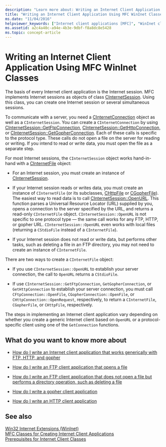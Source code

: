 ```yaml
---
description: "Learn more about: Writing an Internet Client Application Using MFC WinInet Classes"
title: "Writing an Internet Client Application Using MFC WinInet Classes"
ms.date: "11/04/2016"
helpviewer_keywords: ["Internet client applications [MFC]", "WinInet classes [MFC], programming", "Internet client applications [MFC], writing", "Internet applications [MFC], WinInet", "Internet applications [MFC], client applications", "MFC, Internet applications"]
ms.assetid: a2c4a40c-a94e-4b3e-9dbf-f8a8dc8e5428
ms.topic: concept-article
---
```

# Writing an Internet Client Application Using MFC WinInet Classes

The basis of every Internet client application is the Internet session. MFC implements Internet sessions as objects of class [CInternetSession](../mfc/reference/cinternetsession-class.md). Using this class, you can create one Internet session or several simultaneous sessions.

To communicate with a server, you need a [CInternetConnection](../mfc/reference/cinternetconnection-class.md) object as well as a `CInternetSession`. You can create a `CInternetConnection` by using [CInternetSession::GetFtpConnection](../mfc/reference/cinternetsession-class.md#getftpconnection), [CInternetSession::GetHttpConnection](../mfc/reference/cinternetsession-class.md#gethttpconnection), or [CInternetSession::GetGopherConnection](../mfc/reference/cinternetsession-class.md#getgopherconnection). Each of these calls is specific to the protocol type. These calls do not open a file on the server for reading or writing. If you intend to read or write data, you must open the file as a separate step.

For most Internet sessions, the `CInternetSession` object works hand-in-hand with a [CInternetFile](../mfc/reference/cinternetfile-class.md) object:

- For an Internet session, you must create an instance of [CInternetSession](../mfc/reference/cinternetsession-class.md).

- If your Internet session reads or writes data, you must create an instance of `CInternetFile` (or its subclasses, [CHttpFile](../mfc/reference/chttpfile-class.md) or [CGopherFile](../mfc/reference/cgopherfile-class.md)). The easiest way to read data is to call [CInternetSession::OpenURL](../mfc/reference/cinternetsession-class.md#openurl). This function parses a Universal Resource Locator (URL) supplied by you, opens a connection to the server specified by the URL, and returns a read-only `CInternetFile` object. `CInternetSession::OpenURL` is not specific to one protocol type — the same call works for any FTP, HTTP, or gopher URL. `CInternetSession::OpenURL` even works with local files (returning a `CStdioFile` instead of a `CInternetFile`).

- If your Internet session does not read or write data, but performs other tasks, such as deleting a file in an FTP directory, you may not need to create an instance of `CInternetFile`.

There are two ways to create a `CInternetFile` object:

- If you use `CInternetSession::OpenURL` to establish your server connection, the call to `OpenURL` returns a `CStdioFile`.

- If use `CInternetSession::GetFtpConnection`, `GetGopherConnection`, or `GetHttpConnection` to establish your server connection, you must call `CFtpConnection::OpenFile`, `CGopherConnection::OpenFile`, or `CHttpConnection::OpenRequest`, respectively, to return a `CInternetFile`, `CGopherFile`, or `CHttpFile`, respectively.

The steps in implementing an Internet client application vary depending on whether you create a generic Internet client based on `OpenURL` or a protocol-specific client using one of the `GetConnection` functions.

## What do you want to know more about

- [How do I write an Internet client application that works generically with FTP, HTTP, and gopher](../mfc/steps-in-a-typical-internet-client-application.md)

- [How do I write an FTP client application that opens a file](../mfc/steps-in-a-typical-ftp-client-application.md)

- [How do I write an FTP client application that does not open a file but performs a directory operation, such as deleting a file](../mfc/steps-in-a-typical-ftp-client-application-to-delete-a-file.md)

- [How do I write a gopher client application](../mfc/steps-in-a-typical-gopher-client-application.md)

- [How do I write an HTTP client application](../mfc/steps-in-a-typical-http-client-application.md)

## See also

[Win32 Internet Extensions (WinInet)](../mfc/win32-internet-extensions-wininet.md)<br/>
[MFC Classes for Creating Internet Client Applications](../mfc/mfc-classes-for-creating-internet-client-applications.md)<br/>
[Prerequisites for Internet Client Classes](../mfc/prerequisites-for-internet-client-classes.md)
